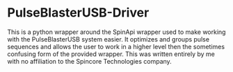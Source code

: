 # PulseBlasterUSB-Driver
This is a python wrapper around the SpinApi wrapper used to make working with the PulseBlasterUSB system easier. It optimizes and groups pulse sequences and allows the user to work in a higher level then the sometimes confusing form of the provided wrapper. This was written entirely by me with no affiliation to the Spincore Technologies company.
